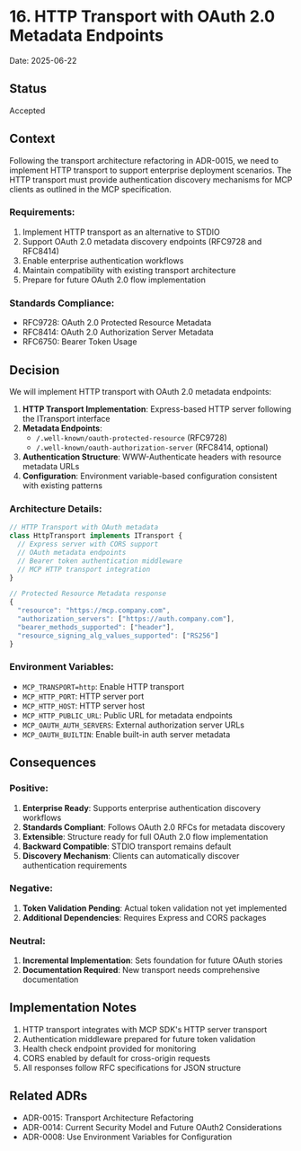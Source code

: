 # 16. HTTP Transport with OAuth 2.0 Metadata Endpoints

Date: 2025-06-22

## Status

Accepted

## Context

Following the transport architecture refactoring in ADR-0015, we need to implement HTTP transport to support enterprise deployment scenarios. The HTTP transport must provide authentication discovery mechanisms for MCP clients as outlined in the MCP specification.

### Requirements:

1. Implement HTTP transport as an alternative to STDIO
2. Support OAuth 2.0 metadata discovery endpoints (RFC9728 and RFC8414)
3. Enable enterprise authentication workflows
4. Maintain compatibility with existing transport architecture
5. Prepare for future OAuth 2.0 flow implementation

### Standards Compliance:

- RFC9728: OAuth 2.0 Protected Resource Metadata
- RFC8414: OAuth 2.0 Authorization Server Metadata
- RFC6750: Bearer Token Usage

## Decision

We will implement HTTP transport with OAuth 2.0 metadata endpoints:

1. **HTTP Transport Implementation**: Express-based HTTP server following the ITransport interface
2. **Metadata Endpoints**:
   - `/.well-known/oauth-protected-resource` (RFC9728)
   - `/.well-known/oauth-authorization-server` (RFC8414, optional)
3. **Authentication Structure**: WWW-Authenticate headers with resource metadata URLs
4. **Configuration**: Environment variable-based configuration consistent with existing patterns

### Architecture Details:

```typescript
// HTTP Transport with OAuth metadata
class HttpTransport implements ITransport {
  // Express server with CORS support
  // OAuth metadata endpoints
  // Bearer token authentication middleware
  // MCP HTTP transport integration
}

// Protected Resource Metadata response
{
  "resource": "https://mcp.company.com",
  "authorization_servers": ["https://auth.company.com"],
  "bearer_methods_supported": ["header"],
  "resource_signing_alg_values_supported": ["RS256"]
}
```

### Environment Variables:

- `MCP_TRANSPORT=http`: Enable HTTP transport
- `MCP_HTTP_PORT`: HTTP server port
- `MCP_HTTP_HOST`: HTTP server host
- `MCP_HTTP_PUBLIC_URL`: Public URL for metadata endpoints
- `MCP_OAUTH_AUTH_SERVERS`: External authorization server URLs
- `MCP_OAUTH_BUILTIN`: Enable built-in auth server metadata

## Consequences

### Positive:

1. **Enterprise Ready**: Supports enterprise authentication discovery workflows
2. **Standards Compliant**: Follows OAuth 2.0 RFCs for metadata discovery
3. **Extensible**: Structure ready for full OAuth 2.0 flow implementation
4. **Backward Compatible**: STDIO transport remains default
5. **Discovery Mechanism**: Clients can automatically discover authentication requirements

### Negative:

1. **Token Validation Pending**: Actual token validation not yet implemented
2. **Additional Dependencies**: Requires Express and CORS packages

### Neutral:

1. **Incremental Implementation**: Sets foundation for future OAuth stories
2. **Documentation Required**: New transport needs comprehensive documentation

## Implementation Notes

1. HTTP transport integrates with MCP SDK's HTTP server transport
2. Authentication middleware prepared for future token validation
3. Health check endpoint provided for monitoring
4. CORS enabled by default for cross-origin requests
5. All responses follow RFC specifications for JSON structure

## Related ADRs

- ADR-0015: Transport Architecture Refactoring
- ADR-0014: Current Security Model and Future OAuth2 Considerations
- ADR-0008: Use Environment Variables for Configuration
